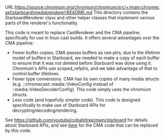 URL:https://source.chromium.org/chromium/chromium/src/+/main:chromecast\starboard\media\renderer\README.md
This directory contains the StarboardRenderer class and other helper classes
that implement various parts of the renderer's functionality.

This code is meant to replace CastRenderer and the CMA pipeline, specifically
for use in linux cast builds. It offers several advantages over the CMA
pipeline:

- Fewer buffer copies. CMA passes buffers as raw ptrs; due to the lifetime model
  of buffers in Starboard, we needed to make a copy of each buffer to ensure
  that it was not deleted before Starboard was done using it. Chromium's APIs
  use scoped_refptrs, and we take advantage of that to control buffer lifetimes.
- Fewer type conversions. CMA has its own copies of many media structs (e.g.
  ::chromecast::media::VideoConfig instead of ::media::VideoDecoderConfig). This
  code simply uses the chromium structs.
- Less code (and hopefully simpler code). This code is designed specifically to
  make use of Starboard APIs for decrypting/decoding/rendering.

See https://github.com/youtube/cobalt/tree/main/starboard for details about
Starboard APIs, and see
[here](https://source.chromium.org/chromium/chromium/src/+/main:chromecast/media/cma/;drc=aad3e70bed91bcbcbc983cfa9a8d9a8505c26af2)
for the CMA code that can be replaced by this code.
